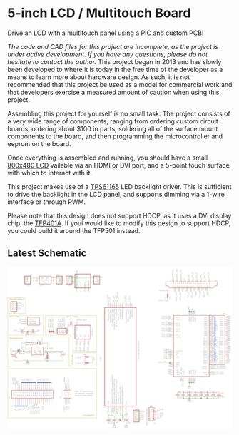 # 5-inch LCD / Multitouch Board
Drive an LCD with a multitouch panel using a PIC and custom PCB!

*The code and CAD files for this project are incomplete, as the
project is under active development. If you have any questions,
please do not hesitate to contact the author.* This project began
in 2013 and has slowly been developed to where it is today in the
free time of the developer as a means to learn more about hardware
design. As such, it is not recommended that this project be used
as a model for commercial work and that developers exercise a
measured amount of caution when using this project.

Assembling this project for yourself is no small task. The project
consists of a very wide range of components, ranging from ordering
custom circuit boards, ordering about $100 in parts, soldering all
of the surface mount components to the board, and then programming
the microcontroller and eeprom on the board.

Once everything is assembled and running, you should have a small
[800x480 LCD](http://www.newhavendisplay.com/specs/NHD-5.0-800480TF-ATXI-CTP.pdf) 
vailable via an HDMI or DVI port, and a 5-point touch surface with
which to interact with it.

This project makes use of a [TPS61165](http://www.ti.com/product/tps61165)
LED backlight driver. This is sufficient to drive the backlight
in the LCD panel, and supports dimming via a 1-wire interface or
through PWM.

Please note that this design does not support HDCP, as it uses a
DVI display chip, the [TFP401A](http://www.ti.com/product/tfp401a).
If youi would like to modify this design to support HDCP, you
could build it around the TFP501 instead.

## Latest Schematic
![Schematic](hardware/schematic.png)
